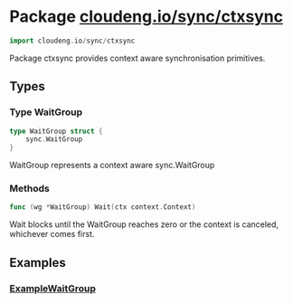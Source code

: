 # Package [cloudeng.io/sync/ctxsync](https://pkg.go.dev/cloudeng.io/sync/ctxsync?tab=doc)

```go
import cloudeng.io/sync/ctxsync
```

Package ctxsync provides context aware synchronisation primitives.

## Types
### Type WaitGroup
```go
type WaitGroup struct {
	sync.WaitGroup
}
```
WaitGroup represents a context aware sync.WaitGroup

### Methods

```go
func (wg *WaitGroup) Wait(ctx context.Context)
```
Wait blocks until the WaitGroup reaches zero or the context is canceled,
whichever comes first.






## Examples
### [ExampleWaitGroup](https://pkg.go.dev/cloudeng.io/sync/ctxsync?tab=doc#example-WaitGroup)




